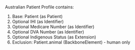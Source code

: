 Australian Patient Profile contains:

1. Base: Patient (as Patient)
1. Optional IHI (as Identifier)
1. Optional Medicare Number (as Identifier)
1. Optional DVA Number (as Identifier)
1. Optional Indigenous Status (as Extension)
1. Exclusion: Patient.animal (BackboneElement) - human only

